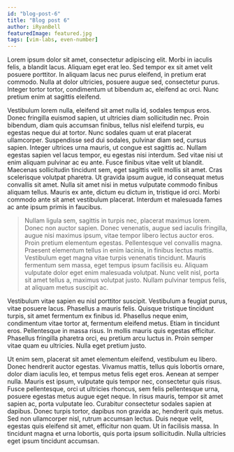 ```yaml
---
id: "blog-post-6"
title: "Blog post 6"
author: iRyanBell
featuredImage: featured.jpg
tags: [vim-labs, even-number]
---
```


Lorem ipsum dolor sit amet, consectetur adipiscing elit. Morbi in iaculis felis, a blandit lacus. Aliquam eget erat leo. Sed tempor ex sit amet velit posuere porttitor. In aliquam lacus nec purus eleifend, in pretium erat commodo. Nulla at dolor ultricies, posuere augue sed, consectetur purus. Integer tortor tortor, condimentum ut bibendum ac, eleifend ac orci. Nunc pretium enim at sagittis eleifend.

Vestibulum lorem nulla, eleifend sit amet nulla id, sodales tempus eros. Donec fringilla euismod sapien, ut ultricies diam sollicitudin nec. Proin bibendum, diam quis accumsan finibus, tellus nisl eleifend turpis, eu egestas neque dui at tortor. Nunc sodales quam ut erat placerat ullamcorper. Suspendisse sed dui sodales, pulvinar diam sed, cursus sapien. Integer ultrices urna mauris, ut congue est sagittis ac. Nullam egestas sapien vel lacus tempor, eu egestas nisi interdum. Sed vitae nisi ut enim aliquam pulvinar ac eu ante. Fusce finibus vitae velit ut blandit. Maecenas sollicitudin tincidunt sem, eget sagittis velit mollis sit amet. Cras scelerisque volutpat pharetra. Ut gravida ipsum augue, id consequat metus convallis sit amet. Nulla sit amet nisi in metus vulputate commodo finibus aliquam tellus. Mauris ex ante, dictum eu dictum in, tristique id orci. Morbi commodo ante sit amet vestibulum placerat. Interdum et malesuada fames ac ante ipsum primis in faucibus.

> Nullam ligula sem, sagittis in turpis nec, placerat maximus lorem. Donec non auctor sapien. Donec venenatis, augue sed iaculis fringilla, augue nisi maximus ipsum, vitae tempor libero lectus auctor eros. Proin pretium elementum egestas. Pellentesque vel convallis magna. Praesent elementum tellus in enim lacinia, in finibus lectus mattis. Vestibulum eget magna vitae turpis venenatis tincidunt. Mauris fermentum sem massa, eget tempus ipsum facilisis eu. Aliquam vulputate dolor eget enim malesuada volutpat. Nunc velit nisl, porta sit amet tellus a, maximus volutpat justo. Nullam pulvinar tempus felis, at aliquam metus suscipit ac.

Vestibulum vitae sapien eu nisl porttitor suscipit. Vestibulum a feugiat purus, vitae posuere lacus. Phasellus a mauris felis. Quisque tristique tincidunt turpis, sit amet fermentum ex finibus id. Phasellus neque enim, condimentum vitae tortor at, fermentum eleifend metus. Etiam in tincidunt eros. Pellentesque in massa risus. In mollis mauris quis egestas efficitur. Phasellus fringilla pharetra orci, eu pretium arcu luctus in. Proin semper vitae quam eu ultricies. Nulla eget pretium justo.

Ut enim sem, placerat sit amet elementum eleifend, vestibulum eu libero. Donec hendrerit auctor egestas. Vivamus mattis, tellus quis lobortis ornare, dolor diam iaculis leo, et tempus metus felis eget eros. Aenean at semper nulla. Mauris est ipsum, vulputate quis tempor nec, consectetur quis risus. Fusce pellentesque, orci ut ultricies rhoncus, sem felis pellentesque urna, posuere egestas metus augue eget neque. In risus mauris, tempor sit amet sapien ac, porta vulputate leo. Curabitur consectetur sodales sapien at dapibus. Donec turpis tortor, dapibus non gravida ac, hendrerit quis metus. Sed non ullamcorper nisl, rutrum accumsan lectus. Duis neque velit, egestas quis eleifend sit amet, efficitur non quam. Ut in facilisis massa. In tincidunt magna et urna lobortis, quis porta ipsum sollicitudin. Nulla ultricies eget ipsum tincidunt accumsan.
